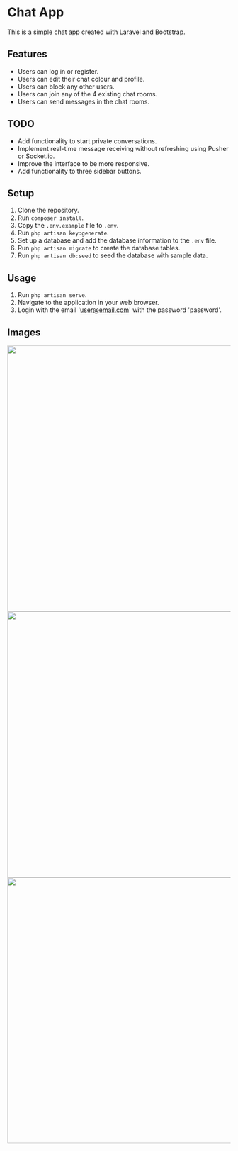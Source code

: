 # Chat App

This is a simple chat app created with Laravel and Bootstrap.

## Features

- Users can log in or register.
- Users can edit their chat colour and profile.
- Users can block any other users.
- Users can join any of the 4 existing chat rooms.
- Users can send messages in the chat rooms.

## TODO

- Add functionality to start private conversations.
- Implement real-time message receiving without refreshing using Pusher or Socket.io.
- Improve the interface to be more responsive.
- Add functionality to three sidebar buttons.

## Setup

1. Clone the repository.
2. Run `composer install`.
3. Copy the `.env.example` file to `.env`.
4. Run `php artisan key:generate`.
5. Set up a database and add the database information to the `.env` file.
6. Run `php artisan migrate` to create the database tables.
7. Run `php artisan db:seed` to seed the database with sample data.

## Usage

1. Run `php artisan serve`.
2. Navigate to the application in your web browser.
3. Login with the email 'user@email.com' with the password 'password'.

## Images

<img src="https://i.imgur.com/GmlfZNE.png"  width="600">

<img src="https://i.imgur.com/w7T4MCK.png"  width="600">

<img src="https://i.imgur.com/GSNYLZG.png"  width="600">
